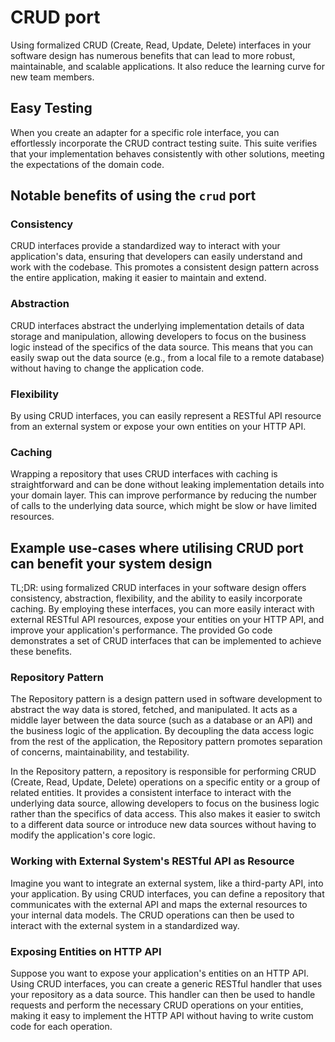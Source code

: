 # CRUD port

Using formalized CRUD (Create, Read, Update, Delete) interfaces in your software design has numerous benefits
that can lead to more robust, maintainable, and scalable applications.
It also reduce the learning curve for new team members.

## Easy Testing

When you create an adapter for a specific role interface, 
you can effortlessly incorporate the CRUD contract testing suite. 
This suite verifies that your implementation behaves consistently with other solutions, 
meeting the expectations of the domain code.

## Notable benefits of using the `crud` port

### Consistency

CRUD interfaces provide a standardized way to interact with your application's data, 
ensuring that developers can easily understand and work with the codebase. 
This promotes a consistent design pattern across the entire application, making it easier to maintain and extend.

### Abstraction

CRUD interfaces abstract the underlying implementation details of data storage and manipulation, 
allowing developers to focus on the business logic instead of the specifics of the data source. 
This means that you can easily swap out the data source (e.g., from a local file to a remote database) 
without having to change the application code.

### Flexibility 

By using CRUD interfaces, you can easily represent a RESTful API resource from an external system 
or expose your own entities on your HTTP API.

### Caching

Wrapping a repository that uses CRUD interfaces with caching is straightforward 
and can be done without leaking implementation details into your domain layer. 
This can improve performance by reducing the number of calls to the underlying data source, 
which might be slow or have limited resources.

## Example use-cases where utilising CRUD port can benefit your system design

TL;DR: using formalized CRUD interfaces in your software design offers consistency, abstraction, flexibility,
and the ability to easily incorporate caching.
By employing these interfaces, you can more easily interact with external RESTful API resources,
expose your entities on your HTTP API, and improve your application's performance. 
The provided Go code demonstrates a set of CRUD interfaces that can be implemented to achieve these benefits.

### Repository Pattern

The Repository pattern is a design pattern used in software development 
to abstract the way data is stored, fetched, and manipulated. 
It acts as a middle layer between the data source (such as a database or an API) 
and the business logic of the application. By decoupling the data access logic from the rest of the application,
the Repository pattern promotes separation of concerns, maintainability, and testability.

In the Repository pattern, a repository is responsible for performing CRUD (Create, Read, Update, Delete) operations
on a specific entity or a group of related entities. 
It provides a consistent interface to interact with the underlying data source, 
allowing developers to focus on the business logic rather than the specifics of data access. 
This also makes it easier to switch to a different data source 
or introduce new data sources without having to modify the application's core logic.

### Working with External System's RESTful API as Resource

Imagine you want to integrate an external system, like a third-party API, into your application.
By using CRUD interfaces, you can define a repository that communicates with the external API
and maps the external resources to your internal data models.
The CRUD operations can then be used to interact with the external system in a standardized way.

### Exposing Entities on HTTP API

Suppose you want to expose your application's entities on an HTTP API.
Using CRUD interfaces, you can create a generic RESTful handler that uses your repository as a data source.
This handler can then be used to handle requests and perform the necessary CRUD operations on your entities,
making it easy to implement the HTTP API without having to write custom code for each operation.
